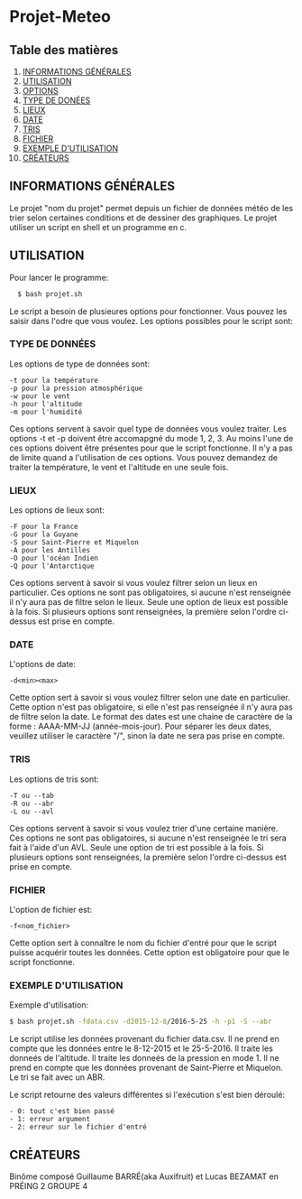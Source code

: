 # Projet-Meteo


## Table des matières
1. [INFORMATIONS GÉNÉRALES](#informations-générales)
2. [UTILISATION](#utilisation)
3. [OPTIONS](#options)
4. [TYPE DE DONÉES](#type-de-données)
5. [LIEUX](#lieux)
6. [DATE](#date)
7. [TRIS](#tris)
8. [FICHIER](#fichier)
9. [EXEMPLE D'UTILISATION](#exemple-d'utilisation)
10. [CRÉATEURS](#créateurs)

## INFORMATIONS GÉNÉRALES

Le projet "nom du projet" permet depuis un fichier de données météo de les trier selon certaines conditions et de dessiner des graphiques. Le projet utiliser un script en shell et un programme en c.

## UTILISATION

Pour lancer le programme:
```bash
  $ bash projet.sh
```
Le script a besoin de plusieures options pour fonctionner. Vous pouvez les saisir dans l'odre que vous voulez.
Les options possibles pour le script sont:


### TYPE DE DONNÉES

Les options de type de données sont:

	-t pour la température
	-p pour la pression atmosphérique
	-w pour le vent
	-h pour l'altitude
	-m pour l'humidité

Ces options servent à savoir quel type de données vous voulez traiter.
Les options -t et -p doivent être accomapgné du mode 1, 2, 3.
Au moins l'une de ces options doivent être présentes pour que le script fonctionne.
Il n'y a pas de limite quand a l'utilisation de ces options.
Vous pouvez demandez de traiter la température, le vent et l'altitude en une seule fois.

### LIEUX

Les options de lieux sont:

	-F pour la France
	-G pour la Guyane
	-S pour Saint-Pierre et Miquelon
	-A pour les Antilles
	-O pour l'océan Indien
	-Q pour l'Antarctique

Ces options servent à savoir si vous voulez filtrer selon un lieux en particulier.
Ces options ne sont pas obligatoires, si aucune n'est renseignée il n'y aura pas de filtre selon le lieux.
Seule une option de lieux est possible à la fois.
Si plusieurs options sont renseignées, la première selon l'ordre ci-dessus est prise en compte.

### DATE

L'options de date:

	-d<min><max>

Cette option sert à savoir si vous voulez filtrer selon une date en particulier.
Cette option n'est pas obligatoire, si elle n'est pas renseignée il n'y aura pas de filtre selon la date.
Le format des dates est une chaine de caractère de la forme : AAAA-MM-JJ (année-mois-jour).
Pour séparer les deux dates, veuillez utiliser le caractère "/", sinon la date ne sera pas prise en compte.

### TRIS

Les options de tris sont:

	-T ou --tab
	-R ou --abr
	-L ou --avl

Ces options servent à savoir si vous voulez trier d'une certaine manière.
Ces options ne sont pas obligatoires, si aucune n'est renseignée le tri sera fait à l'aide d'un AVL.
Seule une option de tri est possible à la fois.
Si plusieurs options sont renseignées, la première selon l'ordre ci-dessus est prise en compte.

### FICHIER

L'option de fichier est:

	-f<nom_fichier>
	
Cette option sert à connaître le nom du fichier d'entré pour que le script puisse acquérir toutes les données.
Cette option est obligatoire pour que le script fonctionne.

### EXEMPLE D'UTILISATION

Exemple d'utilisation:
```bash
$ bash projet.sh -fdata.csv -d2015-12-8/2016-5-25 -h -p1 -S --abr
```
Le script utilise les données provenant du fichier data.csv.
Il ne prend en compte que les données entre le 8-12-2015 et le 25-5-2016.
Il traite les donneés de l'altitude.
Il traite les donneés de la pression en mode 1.
Il ne prend en compte que les données provenant de Saint-Pierre et Miquelon.
Le tri se fait avec un ABR.


Le script retourne des valeurs différentes si l'exécution s'est bien déroulé:

	- 0: tout c'est bien passé
	- 1: erreur argument
	- 2: erreur sur le fichier d'entré

## CRÉATEURS

Binôme composé Guillaume BARRÉ(aka Auxifruit) et Lucas BEZAMAT en PRÉING 2 GROUPE 4
